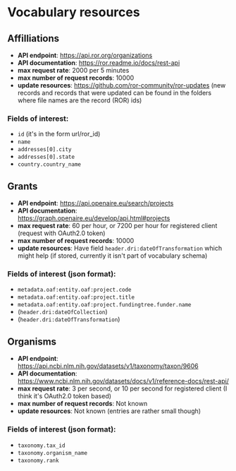 # Vocabulary resources

## Affilliations

  - **API endpoint**: https://api.ror.org/organizations  
  - **API documentation**: https://ror.readme.io/docs/rest-api
  - **max request rate**: 2000 per 5 minutes 
  - **max number of request records**: 10000
  - **update resources**: https://github.com/ror-community/ror-updates 
   (new records and records that were updated can be found in the folders where
   file names are the record (ROR) ids)  

### Fields of interest:
 
 - `id` (it's in the form url/ror_id)
 - `name` 
 - `addresses[0].city` 
 - `addresses[0].state`
 - `country.country_name`

## Grants

  - **API endpoint**: https://api.openaire.eu/search/projects  
  - **API documentation**: https://graph.openaire.eu/develop/api.html#projects
  - **max request rate**: 60 per hour, or 7200 per hour for registered client (request with OAuth2.0 token)  
  - **max number of request records**: 10000
  - **update resources**: Have field `header.dri:dateOfTransformation` which might help (if stored, currently it isn't part of vocabulary schema) 

### Fields of interest (json format):
 
 - `metadata.oaf:entity.oaf:project.code`
 - `metadata.oaf:entity.oaf:project.title`
 - `metadata.oaf:entity.oaf:project.fundingtree.funder.name`
 - (`header.dri:dateOfCollection`)
 - (`header.dri:dateOfTransformation`)

## Organisms

  - **API endpoint**: https://api.ncbi.nlm.nih.gov/datasets/v1/taxonomy/taxon/9606 
  - **API documentation**: https://www.ncbi.nlm.nih.gov/datasets/docs/v1/reference-docs/rest-api/
  - **max request rate**: 3 per second, or 10 per second for registered client (I think it's OAuth2.0 token based) 
  - **max number of request records**: Not known
  - **update resources**: Not known (entries are rather small though)

### Fields of interest (json format):
 
 - `taxonomy.tax_id`
 - `taxonomy.organism_name`
 - `taxonomy.rank`





